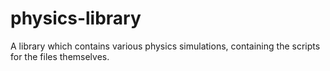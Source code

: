 # physics-library
A library which contains various physics simulations, containing the scripts for the files themselves.
